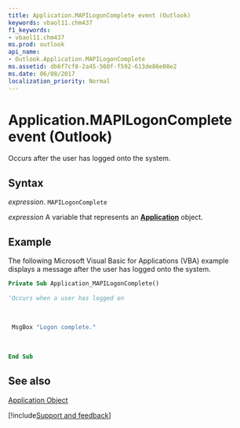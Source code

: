 ```yaml
---
title: Application.MAPILogonComplete event (Outlook)
keywords: vbaol11.chm437
f1_keywords:
- vbaol11.chm437
ms.prod: outlook
api_name:
- Outlook.Application.MAPILogonComplete
ms.assetid: db6f7cf8-2a45-560f-f592-613de86e08e2
ms.date: 06/08/2017
localization_priority: Normal
---
```



# Application.MAPILogonComplete event (Outlook)

Occurs after the user has logged onto the system.


## Syntax

_expression_. `MAPILogonComplete`

_expression_ A variable that represents an **[Application](Outlook.Application.md)** object.


## Example

The following Microsoft Visual Basic for Applications (VBA) example displays a message after the user has logged onto the system.


```vb
Private Sub Application_MAPILogonComplete() 
 
'Occurs when a user has logged on 
 
 
 
 MsgBox "Logon complete." 
 
 
 
End Sub
```


## See also


[Application Object](Outlook.Application.md)

[!include[Support and feedback](~/includes/feedback-boilerplate.md)]